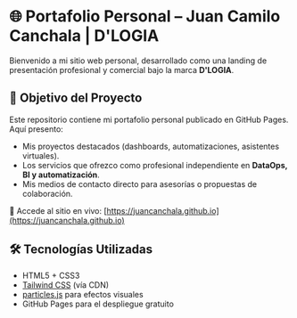 # 🌐 Portafolio Personal – Juan Camilo Canchala | D'LOGIA

Bienvenido a mi sitio web personal, desarrollado como una landing de presentación profesional y comercial bajo la marca **D'LOGIA**.

## 🚀 Objetivo del Proyecto

Este repositorio contiene mi portafolio personal publicado en GitHub Pages. Aquí presento:

- Mis proyectos destacados (dashboards, automatizaciones, asistentes virtuales).
- Los servicios que ofrezco como profesional independiente en **DataOps, BI y automatización**.
- Mis medios de contacto directo para asesorías o propuestas de colaboración.

🔗 Accede al sitio en vivo: [https://juancanchala.github.io](https://juancanchala.github.io)

## 🛠️ Tecnologías Utilizadas

- HTML5 + CSS3
- [Tailwind CSS](https://tailwindcss.com/) (vía CDN)
- [particles.js](https://vincentgarreau.com/particles.js/) para efectos visuales
- GitHub Pages para el despliegue gratuito




